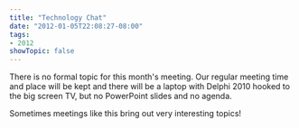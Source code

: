 ```yaml
---
title: "Technology Chat"
date: "2012-01-05T22:08:27-08:00"
tags:
- 2012
showTopic: false
---
```


There is no formal topic for this month's meeting. Our regular meeting time and place will be kept and there will be a laptop with Delphi 2010 hooked to the big screen TV, but no PowerPoint slides and no agenda.

Sometimes meetings like this bring out very interesting topics!
